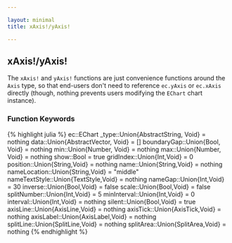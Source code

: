 ```yaml
---

layout: minimal
title: xAxis!/yAxis!

---
```


## xAxis!/yAxis!

The `xAxis!` and `yAxis!` functions are just convenience functions around the `Axis` type, so that end-users don't need to reference `ec.yAxis` or `ec.xAxis` directly (though, nothing prevents users modifying the `EChart` chart instance).

### Function Keywords
{% highlight julia %}
ec::EChart
_type::Union{AbstractString, Void} = nothing
data::Union{AbstractVector, Void} = []
boundaryGap::Union{Bool, Void} = nothing
min::Union{Number, Void} = nothing
max::Union{Number, Void} = nothing
show::Bool = true
gridIndex::Union{Int,Void} = 0
position::Union{String,Void} = nothing
name::Union{String,Void} = nothing
nameLocation::Union{String,Void} = "middle"
nameTextStyle::Union{TextStyle,Void} = nothing
nameGap::Union{Int,Void} = 30
inverse::Union{Bool,Void} = false
scale::Union{Bool,Void} = false
splitNumber::Union{Int,Void} = 5
minInterval::Union{Int,Void} = 0
interval::Union{Int,Void} = nothing
silent::Union{Bool,Void} = true
axisLine::Union{AxisLine,Void} = nothing
axisTick::Union{AxisTick,Void} = nothing
axisLabel::Union{AxisLabel,Void} = nothing
splitLine::Union{SplitLine,Void} = nothing
splitArea::Union{SplitArea,Void} = nothing
{% endhighlight %}
